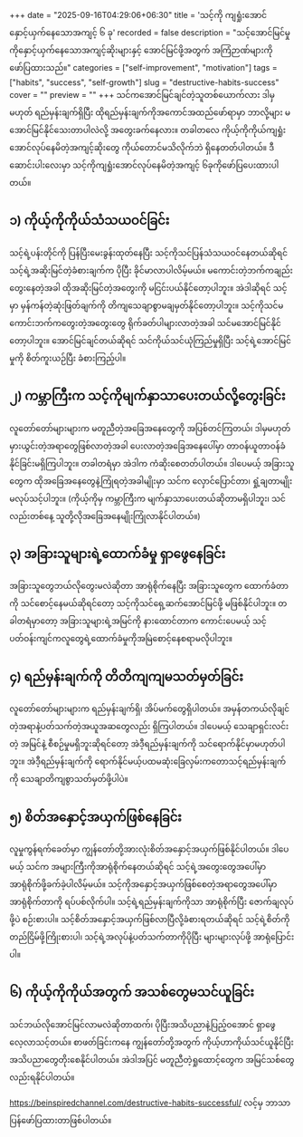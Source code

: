 +++
date = "2025-09-16T04:29:06+06:30"
title = 'သင့်ကို ကျရှုံးအောင်နှောင့်ယှက်နေသောအကျင့် ၆ ခု'
recorded = false
description = "သင့်အောင်မြင်မှုကိုနှောင့်ယှက်နေသောအကျင့်ဆိုးများနှင့် အောင်မြင်ဖို့အတွက် အကြံဉာဏ်များကို ဖော်ပြထားသည်။"
categories = ["self-improvement", "motivation"]
tags = ["habits", "success", "self-growth"]
slug = "destructive-habits-success"
cover = ""
preview = ""
+++
သင်ကအောင်မြင်ချင်တဲ့သူတစ်ယောက်လား ဒါမှမဟုတ် ရည်မှန်းချက်ရှိပြီး ထိုရည်မှန်းချက်ကိုအကောင်အထည်ဖော်ရာမှာ ဘာလို့များ မအောင်မြင်နိုင်သေးတာပါလဲလို့ အတွေးခက်နေလား။ တခါတလေ ကိုယ့်ကိုကိုယ်ကျရှုံးအောင်လုပ်နေမိတဲ့အကျင့်ဆိုးတွေ ကိုယ်တောင်မသိလိုက်ဘဲ ရှိနေတတ်ပါတယ်။ ဒီဆောင်းပါးလေးမှာ သင့်ကိုကျရှုံးအောင်လုပ်နေမိတဲ့အကျင့် ၆ခုကိုဖော်ပြပေးထားပါတယ်။

## ၁) ကိုယ့်ကိုကိုယ်သံသယဝင်ခြင်း
သင့်ရဲ့ပန်းတိုင်ကို ပြန်ပြီးမေးခွန်းထုတ်နေပြီး သင့်ကိုသင်ပြန်သံသယဝင်နေတယ်ဆိုရင် သင့်ရဲ့အဆိုးမြင်တဲ့ခံစားချက်က ပိုပြီး ခိုင်မာလာပါလိမ့်မယ်။ မကောင်းတဲ့ဘက်ကချည်းတွေးနေတဲ့အခါ ထိုအဆိုးမြင်တဲ့အတွေးကို မငြင်းပယ်နိုင်တော့ပါဘူး။ အဲဒါဆိုရင် သင့်မှာ မှန်ကန်တဲ့ဆုံးဖြတ်ချက်ကို တိကျသေချာစွာမချမှတ်နိုင်တော့ပါဘူး။ သင့်ကိုသင်မကောင်းဘက်ကတွေးတဲ့အတွေးတွေ ရိုက်ခတ်ပါများလာတဲ့အခါ သင်မအောင်မြင်နိုင်တော့ပါဘူး။ အောင်မြင်ချင်တယ်ဆိုရင် သင်ကိုယ်သင်ယုံကြည်မှုရှိပြီး သင့်ရဲ့အောင်မြင်မှုကို စိတ်ကူးယဉ်ပြီး ခံစားကြည့်ပါ။

## ၂) ကမ္ဘာကြီးက သင့်ကိုမျက်နှာသာပေးတယ်လို့တွေးခြင်း
လူတော်တော်များများက မတူညီတဲ့အခြေအနေတွေကို အပြစ်တင်ကြတယ်၊ ဒါမှမဟုတ် မှားယွင်းတဲ့အရာတွေဖြစ်လာတဲ့အခါ ပေးလာတဲ့အခြေအနေပေါ်မှာ တာဝန်ယူတာဝန်ခံနိုင်ခြင်းမရှိကြပါဘူး။ တခါတရံမှာ အဲဒါက ကံဆိုးစေတတ်ပါတယ်။ ဒါပေမယ့် အခြားသူတွေက ထိုအခြေအနေတွေနဲ့ကြုံရတဲ့အခါမျိုးမှာ သင်က လှောင်ပြောင်တာ၊ ရှုံ့ချတာမျိုး မလုပ်သင့်ပါဘူး။ (ကိုယ့်ကိုမှ ကမ္ဘာကြီးက မျက်နှာသာပေးတယ်ဆိုတာမရှိပါဘူး၊ သင်လည်းတစ်နေ့ သူတို့လိုအခြေအနေမျိုးကြုံလာနိုင်ပါတယ်။)

## ၃) အခြားသူများရဲ့ထောက်ခံမှု ရှာဖွေနေခြင်း
အခြားသူတွေဘယ်လိုတွေးမလဲဆိုတာ အာရုံစိုက်နေပြီး အခြားသူတွေက ထောက်ခံတာကို သင်စောင့်နေမယ်ဆိုရင်တော့ သင့်ကိုသင်ရှေ့ဆက်အောင်မြင်ဖို့ မဖြစ်နိုင်ပါဘူး။ တခါတရံမှာတော့ အခြားသူများရဲ့အမြင်ကို နားထောင်တာက ကောင်းပေမယ့် သင့်ပတ်ဝန်းကျင်ကလူတွေရဲ့ထောက်ခံမှုကိုအမြဲစောင့်နေစရာမလိုပါဘူး။

## ၄) ရည်မှန်းချက်ကို တိတိကျကျမသတ်မှတ်ခြင်း
လူတော်တော်များများက ရည်မှန်းချက်ရှိ၊ အိပ်မက်တွေရှိပါတယ်။ အမှန်တကယ်လိုချင်တဲ့အရာနဲ့ပတ်သက်တဲ့အယူအဆတွေလည်း ရှိကြပါတယ်။ ဒါပေမယ့် သေချာရှင်းလင်းတဲ့ အမြင်နဲ့ စီစဉ်မှုမရှိဘူးဆိုရင်တော့ အဲဒီ့ရည်မှန်းချက်ကို သင်ရောက်နိုင်မှာမဟုတ်ပါဘူး။ အဲဒီ့ရည်မှန်းချက်ကို ရောက်နိုင်မယ့်ပထမဆုံးခြေလှမ်းကတောသင့်ရည်မှန်းချက်ကို သေချာတိကျစွာသတ်မှတ်ဖို့ပါပဲ။

## ၅) စိတ်အနှောင့်အယှက်ဖြစ်နေခြင်း
လူမှုကွန်ရက်ခေတ်မှာ ကျွန်တော်တို့အားလုံးစိတ်အနှောင့်အယှက်ဖြစ်နိုင်ပါတယ်။ ဒါပေမယ့် သင်က အများကြီးကိုအာရုံစိုက်နေတယ်ဆိုရင် သင့်ရဲ့အတွေးတွေအပေါ်မှာ အာရုံစိုက်ဖို့ခက်ခဲ့ပါလိမ့်မယ်။ သင့်ကိုအနှောင့်အယှက်ဖြစ်စေတဲ့အရာတွေအပေါ်မှာ အာရုံစိုက်တာကို ရပ်ပစ်လိုက်ပါ။ သင့်ရဲ့ရည်မှန်းချက်ကိုသာ အာရုံစိုက်ပြီး ဇောက်ချလုပ်ဖို့ပဲ စဉ်းစားပါ။ သင့်စိတ်အနှောင့်အယှက်ဖြစ်လာပြီလို့ခံစားရတယ်ဆိုရင် သင့်ရဲ့စိတ်ကိုတည်ငြိမ်ဖို့ကြိုးစားပါ၊ သင့်ရဲ့အလုပ်နဲ့ပတ်သက်တာကိုပိုပြီး များများလုပ်ဖို့ အာရုံပြောင်းပါ။

## ၆) ကိုယ့်ကိုကိုယ်အတွက် အသစ်တွေမသင်ယူခြင်း
သင်ဘယ်လိုအောင်မြင်လာမလဲဆိုတာထက်၊ ပိုပြီးအသိပညာနဲ့ပြည့်ဝအောင် ရှာဖွေလေ့လာသင့်တယ်။ စာဖတ်ခြင်းကနေ ကျွန်တော်တို့အတွက် ကိုယ့်ဟာကိုယ်သင်ယူနိုင်ပြီး အသိပညာတွေတိုးစေနိုင်ပါတယ်။ အဲဒါအပြင် မတူညီတဲ့ရှုထောင့်တွေက အမြင်သစ်တွေလည်းရနိုင်ပါတယ်။

https://beinspiredchannel.com/destructive-habits-successful/ လင့်မှ ဘာသာပြန်ဖော်ပြထားတာဖြစ်ပါတယ်။